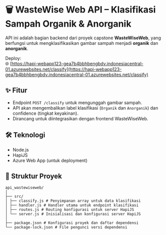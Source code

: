 # 🗑️ WasteWise Web API – Klasifikasi Sampah Organik & Anorganik 

API ini adalah bagian backend dari proyek capstone **WasteWiseWeb**, yang berfungsi untuk mengklasifikasikan gambar sampah menjadi **organik** dan **anorganik**.

Deploy:  
🌐 [https://hapi-webapp123-gea7b4bbhbengbdv.indonesiacentral-01.azurewebsites.net/classify](https://hapi-webapp123-gea7b4bbhbengbdv.indonesiacentral-01.azurewebsites.net/classify)

## ✨ Fitur

- Endpoint `POST /classify` untuk mengunggah gambar sampah.
- API akan mengembalikan label klasifikasi (`Organik` dan `Anorganik`) dan confidence (tingkat keyakinan).
- Dirancang untuk diintegrasikan dengan frontend WasteWiseWeb.

## 🛠️ Teknologi

- Node.js
- HapiJS
- Azure Web App (untuk deployment)

## 📂 Struktur Proyek
```text
api_wastewiseweb/
│
├── src/
│ ├── classify.js # Penyimpanan array untuk data klasifikasi
│ ├── handler.js # Handler utama untuk endpoint klasifikasi
│ ├── routes.js # Routing konfigurasi untuk server HapiJS
│ └── server.js # Inisialisasi dan konfigurasi server HapiJS
│
├── package.json # Konfigurasi proyek dan daftar dependensi
└── package-lock.json # File pengunci versi dependensi

